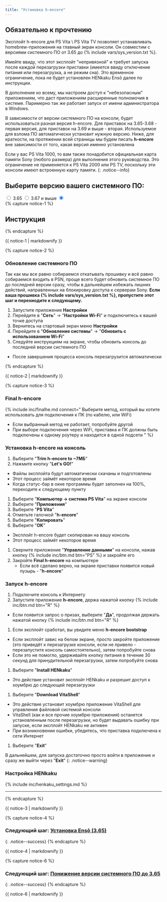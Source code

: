 ```yaml
---
title: "Установка h-encore"
---
```


## Обязательно к прочтению

Эксплойт h-encore для PS Vita \ PS Vita TV позволяет устанавливать homebrew-приложения на главный экран консоли. Он совместим с версиями системного ПО от 3.65 до {% include vars/sys_version.txt %}.

Имейте ввиду, что этот эксплойт "непривязной" и требует запуска после каждой перезагрузки приставки (имеется ввиду отключение питания или перезагрузка, а не режим сна). Это временное ограничение, пока не будет установлен HENkaku Ensō далее по инструкции.

В дополнение ко всему, мы настроем доступ к "небезопасным" приложениям, что даст приложениям расширенные полномочия в системе. Паримерно так же работает запуск от имени администратора в Windows. 

В зависимости от версии системного ПО на консоли, будет использоваться разная версия h-encore. Для приставок на 3.65-3.68 - первая версия, для приставок на 3.69 и выше - вторая. Используемое для взлома ПО автоматически установит нужную версию. Ниже, для краткости, на протяжении всей страницы мы будем писать **h-encore** вне зависимости от того, какая версия именно установлена

Если у вас PS Vita 1000, то вам также понадобится официальная карта памяти Sony (любого размера) для выполнения этого руководства. Это ограничение не применяется к PS Vita 2000 или PS TV, поскольку эти консоли имеют встроенную карту памяти.
{: .notice--info}

## Выберите версию вашего системного ПО:

<div class="select_fw">
    <input type="radio" id="365" name="fw" value="365"/>
    <label for="365">3.65</label>
    <input type="radio" id="367" name="fw" value="367" />
    <label for="367">3.67 и выше</label>
    <input type="radio" name="fw" id="none" checked class="hide">
</div>
{% capture notice-1 %}

## Инструкция

{% endcapture %}
<div class="hideble 365 367 370 hide">{{ notice-1 | markdownify }}</div>


{% capture notice-2 %}

### Обновление системного ПО

Так как мы все равно собираемся откатывать прошивку и всё равно собираемся входить в PSN, проще всего будет обновить системное ПО до последней версии сразу, чтобы в дальнейшем избежать лишних действий, направленных на блокировку доступа к серверам Sony. **Если ваша прошивка {% include vars/sys_version.txt %}, пропустите этот шаг и перехиодите к следующему.**

1. Запустите приложение **Настройки**
1. Перейдите в "**Сеть**" -> "**Настройки Wi-Fi**" и подключитесь к вашей точке доступа
1. Вернитесь на стартовый экран меню **Настройки**
1. Перейдите в "**Обновление системы**" -> "**Обновить с использованием Wi-Fi**"
1. Следуйте инструкциям на экране, чтобы обновить консоль до последней версии системного ПО
  + После завершения процесса консоль перезагрузится автоматически
  
{% endcapture %}

<div class="hideble 370 hide">{{ notice-2 | markdownify }}</div>

{% capture notice-3 %}
### Final h-encore

{% include inc/finalhe.md connect="
Выберите метод, который вы хотите использовать для подключения к ПК (по кабелю, или WiFi)
  + Если выбранный метод не работает, попробуйте другой
  + При выборе подключения через WiFi, приставка и ПК должны быть подключены к одному роутеру и находится в одной подсети
" %}

### Установка h-encore на консоль

1. Выберите "**Trim h-encore to ~7МБ**"
1. Нажмите кнопку "**Let's GO!**"
  + Файлы эксплойта будут автоматически скачаны и подготовлены
  + Этот процесс займёт некоторое время
  + Когда статус-бар в окне программы будет заполнен на 100%, переходите к следующему пункту
1. Выберите "**Компьютер -> система PS Vita**" на экране консоли
1. Выберите "**Приложения**"
1. Выберите "**PS Vita**"
1. Отметьте галочкой "**h-encore**"
1. Выберите "**Копировать**"
1. Выберите "**OK**"
  + Эксплойт h-encore будет скопирован на вашу консоль
  + Этот процесс займёт некоторое время
1. Сверните приложение "**Управление данными**" на консоли, нажав кнопку {% include inc/btn.md btn="PS" %} и закройте его
1. Закройте **Final h-encore** на компьютере
    * Если всё сделано верно, на экране приставки появится новый пузырь - "**h-encore**"
    
### Запуск h-encore

1. Подключите консоль к Интернету
1. Запустите приложение **h-encore**, держа нажатой кнопку {% include inc/btn.md btn="R" %}
  + Если появится запрос о призах, выберите "**Да**", продолжая держать нажатой кнопку {% include inc/btn.md btn="R" %}
1. Если эксплойт сработал, вы увидите меню **h-encore bootstrap**
  + Если эксплойт завис на белом экране, просто закройте приложение (это приведёт к перезагрузке консоли, если не привело - перезапустите консоль самостоятельно), затем попробуйте снова
  + Если это не помогло, удерживайте кнопку питания в течение 30 секунд для принудительной перезагрузки, затем попробуйте снова
1. Выберите "**Install HENkaku**"
  + Это действие установит эксплойт HENkaku и разрешит доступ к хоумбрю до следующей перезагрузки
1. Выберите "**Download VitaShell**"
  + Это действие установит хоумбрю приложение VitaShell для управления файловой системой консоли
  + VitaShell (как и все прочие хоумбрю приложения) останется установленным после перезагрузки, но будет выдавать ошибку при запуске, если эксплойт HENkaku не активен
  + При возникновении ошибки, убедитесь, что приставка подключена к сети Интернет
1. Выберите "**Exit**"

В дальнейшем, для запуска достаточно просто войти в приложение и сразу же выйти через "**Exit**"
{: .notice--warning}

### Настройка HENkaku

{% include inc/henkaku_settings.md %}

___

{% endcapture %}

<div class="hideble 365 367 370 hide">{{ notice-3 | markdownify }}</div>

{% capture notice-4 %}
### Следующий шаг: [Установка Ensō (3.65)](installing-enso)
{: .notice--success}
{% endcapture %}

<div class="hideble 365 hide">{{ notice-4 | markdownify }}</div>

{% capture notice-6 %}
### Следующий шаг: [Понижение версии системного ПО до 3.65](downgrading-firmware)
{: .notice--success}
{% endcapture %}
<div class="hideble 367 hide">{{ notice-6 | markdownify }}</div>